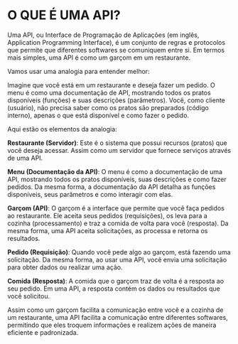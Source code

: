 # O QUE É UMA API?

Uma API, ou Interface de Programação de Aplicações (em inglês, Application Programming Interface), é um conjunto de regras e protocolos que permite que diferentes softwares se comuniquem entre si. Em termos mais simples, uma API é como um garçom em um restaurante.

Vamos usar uma analogia para entender melhor:

Imagine que você está em um restaurante e deseja fazer um pedido. O menu é como uma documentação de API, mostrando todos os pratos disponíveis (funções) e suas descrições (parâmetros). Você, como cliente (usuário), não precisa saber como os pratos são preparados (código interno), apenas o que está disponível e como fazer o pedido.

Aqui estão os elementos da analogia:

**Restaurante (Servidor)**: Este é o sistema que possui recursos (pratos) que você deseja acessar. Assim como um servidor que fornece serviços através de uma API.

**Menu (Documentação da API)**: O menu é como a documentação de uma API, mostrando todos os pratos disponíveis, suas descrições e como fazer pedidos. Da mesma forma, a documentação da API detalha as funções disponíveis, seus parâmetros e como interagir com elas.

**Garçom (API)**: O garçom é a interface que permite que você faça pedidos ao restaurante. Ele aceita seus pedidos (requisições), os leva para a cozinha (processamento) e traz a comida de volta para você (resposta). Da mesma forma, uma API aceita solicitações, as processa e retorna os resultados.

**Pedido (Requisição)**: Quando você pede algo ao garçom, está fazendo uma solicitação. Da mesma forma, ao usar uma API, você envia uma solicitação para obter dados ou realizar uma ação.

**Comida (Resposta)**: A comida que o garçom traz de volta é a resposta ao seu pedido. Em uma API, a resposta contém os dados ou resultados que você solicitou.

Assim como um garçom facilita a comunicação entre você e a cozinha de um restaurante, uma API facilita a comunicação entre diferentes softwares, permitindo que eles troquem informações e realizem ações de maneira eficiente e padronizada.
